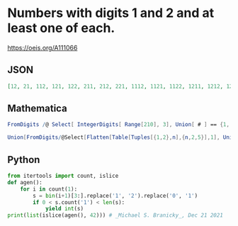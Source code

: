 # Numbers with digits 1 and 2 and at least one of each\.
https://oeis.org/A111066
## JSON
```JSON
[12, 21, 112, 121, 122, 211, 212, 221, 1112, 1121, 1122, 1211, 1212, 1221, 1222, 2111, 2112, 2121, 2122, 2211, 2212, 2221, 11112, 11121, 11122, 11211, 11212, 11221, 11222, 12111, 12112, 12121, 12122, 12211, 12212, 12221, 12222, 21111, 21112, 21121, 21122, 21211]
```
## Mathematica
```Mathematica
FromDigits /@ Select[ IntegerDigits[ Range[210], 3], Union[ # ] == {1, 2} &] (* _Robert G. Wilson v_, Oct 09 2005 *)
```
```Mathematica
Union[FromDigits/@Select[Flatten[Table[Tuples[{1,2},n],{n,2,5}],1], Union[#] == {1,2}&]] (* _Harvey P. Dale_, Sep 05 2013 *)
```
## Python
```Python
from itertools import count, islice
def agen():
    for i in count(1):
        s = bin(i+1)[3:].replace('1', '2').replace('0', '1')
        if 0 < s.count('1') < len(s):
            yield int(s)
print(list(islice(agen(), 42))) # _Michael S. Branicky_, Dec 21 2021
```
